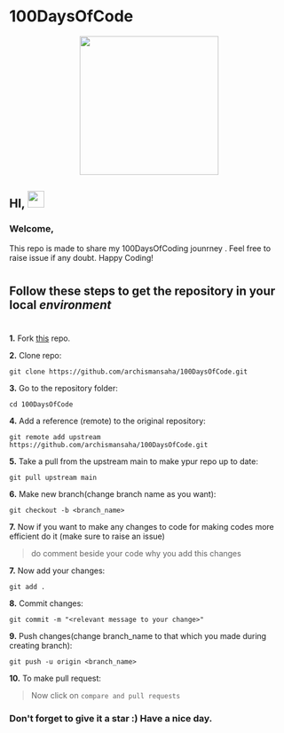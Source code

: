 # 100DaysOfCode
<p align="center"> <img src="https://media.giphy.com/media/du3J3cXyzhj75IOgvA/giphy.gif" width="250px" >
</p> 

## HI, <img src="https://raw.githubusercontent.com/MartinHeinz/MartinHeinz/master/wave.gif" width="30px">
###  **Welcome,**
<p> 
This repo is made to share my 100DaysOfCoding jounrney . Feel free to raise issue if any doubt. Happy Coding!
</p>

#

## Follow these steps to get the repository in your local _environment_
#



**1.** Fork [this](https://github.com/archismansaha/100DaysOfCode.git) repo.

 **2.** Clone repo:
 
 ```
 git clone https://github.com/archismansaha/100DaysOfCode.git 
 ```
**3.** Go to the repository folder:

```
cd 100DaysOfCode
```
**4.** Add a reference (remote) to the original repository:

```
git remote add upstream https://github.com/archismansaha/100DaysOfCode.git
```

**5.** Take a pull from the upstream main to make ypur repo up to date:

```
git pull upstream main
```
**6.** Make new branch(change branch name as you want):
```
git checkout -b <branch_name>
```
**7.** Now if you want to make any changes to code for making codes more efficient do it (make sure to raise an issue)
 >do comment beside your code why you add this changes

**7.** Now add your changes:

```
git add .
```

**8.** Commit changes:

```
git commit -m "<relevant message to your change>"
```
**9.** Push changes(change branch_name to that which you made during creating branch):
```
git push -u origin <branch_name>
```
**10.** To make pull request:
>Now click on `compare and pull requests`

<p align"center"> <h3>Don't forget to give it a star :)
Have a nice day.</h3> </p>
